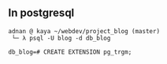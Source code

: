 ## In postgresql
```raw
adnan @ kaya ~/webdev/project_blog (master)
 └─ λ psql -U blog -d db_blog

db_blog=# CREATE EXTENSION pg_trgm;

```
